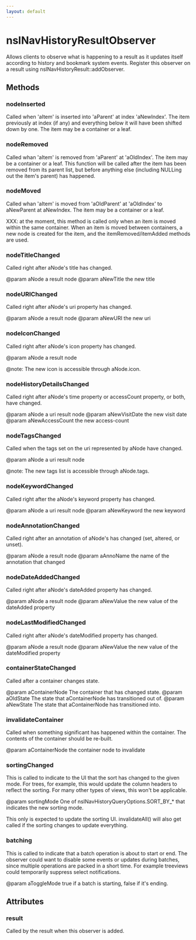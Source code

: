 ```yaml
---
layout: default
---
```


# nsINavHistoryResultObserver #

Allows clients to observe what is happening to a result as it updates itself
according to history and bookmark system events. Register this observer on a
result using nsINavHistoryResult::addObserver.


## Methods ##

### nodeInserted ###

Called when 'aItem' is inserted into 'aParent' at index 'aNewIndex'.
The item previously at index (if any) and everything below it will have
been shifted down by one. The item may be a container or a leaf.


### nodeRemoved ###

Called whan 'aItem' is removed from 'aParent' at 'aOldIndex'. The item
may be a container or a leaf. This function will be called after the item
has been removed from its parent list, but before anything else (including
NULLing out the item's parent) has happened.


### nodeMoved ###

Called whan 'aItem' is moved from 'aOldParent' at 'aOldIndex' to
aNewParent at aNewIndex. The item may be a container or a leaf.

XXX: at the moment, this method is called only when an item is moved
within the same container. When an item is moved between containers,
a new node is created for the item, and the itemRemoved/itemAdded methods
are used.


### nodeTitleChanged ###

Called right after aNode's title has changed.

@param aNode
       a result node
@param aNewTitle
       the new title


### nodeURIChanged ###

Called right after aNode's uri property has changed.

@param aNode
       a result node
@param aNewURI
       the new uri


### nodeIconChanged ###

Called right after aNode's icon property has changed.

@param aNode
       a result node

@note: The new icon is accessible through aNode.icon.


### nodeHistoryDetailsChanged ###

Called right after aNode's time property or accessCount property, or both,
have changed.

@param aNode
       a uri result node
@param aNewVisitDate
       the new visit date
@param aNewAccessCount
       the new access-count


### nodeTagsChanged ###

Called when the tags set on the uri represented by aNode have changed.

@param aNode
       a uri result node

@note: The new tags list is accessible through aNode.tags.


### nodeKeywordChanged ###

Called right after the aNode's keyword property has changed.

@param aNode
       a uri result node
@param aNewKeyword
       the new keyword


### nodeAnnotationChanged ###

Called right after an annotation of aNode's has changed (set, altered, or
unset).

@param aNode
       a result node
@param aAnnoName
       the name of the annotation that changed


### nodeDateAddedChanged ###

Called right after aNode's dateAdded property has changed.

@param aNode
       a result node
@param aNewValue
       the new value of the dateAdded property


### nodeLastModifiedChanged ###

Called right after aNode's dateModified property has changed.

@param aNode
       a result node
@param aNewValue
       the new value of the dateModified property


### containerStateChanged ###

Called after a container changes state.

@param aContainerNode
       The container that has changed state.
@param aOldState
       The state that aContainerNode has transitioned out of.
@param aNewState
       The state that aContainerNode has transitioned into.


### invalidateContainer ###

Called when something significant has happened within the container. The
contents of the container should be re-built.

@param aContainerNode
       the container node to invalidate


### sortingChanged ###

This is called to indicate to the UI that the sort has changed to the
given mode. For trees, for example, this would update the column headers
to reflect the sorting. For many other types of views, this won't be
applicable.

@param sortingMode  One of nsINavHistoryQueryOptions.SORT_BY_* that
                    indicates the new sorting mode.

This only is expected to update the sorting UI. invalidateAll() will also
get called if the sorting changes to update everything.


### batching ###

This is called to indicate that a batch operation is about to start or end.
The observer could want to disable some events or updates during batches,
since multiple operations are packed in a short time.
For example treeviews could temporarily suppress select notifications.

@param aToggleMode
       true if a batch is starting, false if it's ending.


## Attributes ##

### result ###

Called by the result when this observer is added.

